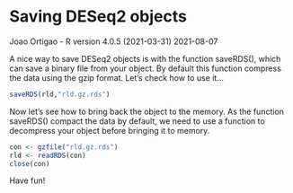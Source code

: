 Saving DESeq2 objects
================
Joao Ortigao - R version 4.0.5 (2021-03-31)
2021-08-07

A nice way to save DESeq2 objects is with the function saveRDS(), which
can save a binary file from your object. By default this function
compress the data using the gzip format. Let’s check how to use it…

``` r
saveRDS(rld,"rld.gz.rds")
```

Now let’s see how to bring back the object to the memory. As the
function saveRDS() compact the data by default, we need to use a
function to decompress your object before bringing it to memory.

``` r
con <- gzfile("rld.gz.rds")
rld <- readRDS(con)
close(con)
```

Have fun!
